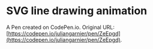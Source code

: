 # SVG line drawing animation

A Pen created on CodePen.io. Original URL: [https://codepen.io/juliangarnier/pen/ZeEpgd](https://codepen.io/juliangarnier/pen/ZeEpgd).


